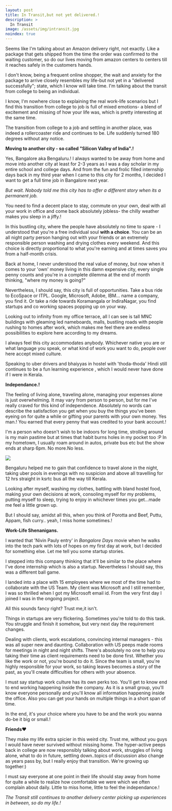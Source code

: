 ```yaml
---
layout: post
title: In Transit,but not yet delivered.!
description: >
  In Transit
image: /assets/img/intransit.jpg
noindex: true
---
```


Seems like I'm talking about an Amazon delivery right, not exactly. Like a package that gets shipped from the time the order was confirmed to the waiting customer, so do our lives moving from amazon centers to centers till it reaches safely in the customers hands.

I don't know, being a frequent online shopper, the wait and anxiety for the package to arrive closely resembles my life-but not yet in a "delivered successfully"; state, which I know will take time. I'm talking about the transit from college to being an individual.

I know, I'm nowhere close to explaining the real work-life scenarios but I find this transition from college to job is full of mixed emotions- a blend of excitement and missing of how your life was, which is pretty interesting at the same time.

The transition from college to a job and settling in another place, was indeed a rollercoaster ride and continues to be. Life suddenly turned 180 degrees without any notice.

**Moving to another city - so called "Silicon Valley of India".!**

Yes, Bangalore aka Bengaluru.! I always wanted to be away from home and move into another city at least for 2-3 years as I was a day scholar in my entire school and college days. And from the fun and frolic filled internship days back in my third year when I came to this city for 2 months, I decided I want to get a full time job in Bangalore next year.

_But wait. Nobody told me this city has to offer a different story when its a permanent job._

You need to find a decent place to stay, commute on your own, deal with all your work in office and come back absolutely jobless- the chilly weather makes you sleep in a jiffy.!

In this bustling city, where the people have absolutely no time to spare - I understood that you're a free individual soul **with a choice**. You can be an all night party person hanging out with your friends or an extremely responsible person washing and drying clothes every weekend.  And this choice is directly proportional to what you're earning and at times saves you from a half-month crisis.

Back at home, I never understood the real value of money, but now when it comes to your 'own' money living in this damn expensive city, every single penny counts and you're in a complete dilemma at the end of month thinking, "where my money is going?"

Nevertheless, I should say, this city is full of opportunities. Take a bus ride to EcoSpace or ITPL. Google, Microsoft, Adobe, IBM... name a company, you find it.  Or take a ride towards Koramangala or IndiraNagar, you find startups and co working spaces popping up on your way.

Looking out to infinity from my office terrace, all I can see is tall MNC buildings with gleaming led nameboards, malls, bustling roads with people rushing to homes after work, which makes me feel there are endless possibilities to explore here according to my dreams.

I always feel this city accommodates anybody. Whichever native you are or what language you  speak, or what kind of work you want to do, people over here accept mixed culture.

Speaking to uber drivers and bhaiyyas in hostel with 'thoda-thoda' Hindi still continues to be a fun learning experience , which I would never have done if I were in Kerala.

**Independance.!**

The feeling of living alone, traveling alone, managing your expenses alone is just overwhelming. It may vary from person to person, but for me I've really craved for this kind of independence. Absolutely no words can describe the satisfaction you get when you buy the things you've been eyeing on for quite a while or gifting your parents with your own money. Yes man.! You earned that every penny that was credited to your bank account.!

I'm a person who doesn't wish to be indoors for long time, strolling around is my main pastime but at times that habit burns holes in my pocket too :P In my hometown, I usually roam around in autos, private bus etc but the show ends at sharp 6pm. No more.No less.

![](https://drive.google.com/open?id=15nPwAsoSMutE2ZkkuxiFEqB2KDTVeNhr)

Bengaluru helped me to gain that confidence to travel alone in the night, taking uber pools in evenings with no suspicion and above all travelling for 12 hrs straight in ksrtc bus all the way till Kerala.

Looking after myself, washing my clothes, battling with bland hostel food, making your own decisions at work, consoling myself for my problems, putting myself to sleep, trying to enjoy in whichever times you get...made me feel a little grown up.

But I should say, amidst all this, when you think of Porotta and Beef, Puttu, Appam, fish curry.. yeah, I miss home sometimes.!

**Work-Life Shenanigans.**

I wanted that 'Nivin Pauly entry' in _Bangalore Days_ movie when he walks into the tech park with lots of hopes on my first day at work, but I decided for something else. Let me tell you some startup stories.

I stepped into this company thinking that it'll be similar to the place where I've done internship which is also a startup. Nevertheless I should say, this was a different ball game.

I landed into a place with 15 employees where we most of the time had to collaborate with the US Team. My client was Microsoft and I still remember, I was so thrilled when I got my Microsoft email id. From the very first day I joined I was in the ongoing project.

All this sounds fancy right? Trust me,it isn't.

Things in startups are very flickering. Sometimes you're told to do this task. You struggle and finish it somehow, but very next day the requirement changes.

Dealing with clients, work escalations, convincing internal managers - this was all super new and daunting. Collaboration with US peeps made rooms for meetings in night and night shifts. There's absolutely no one to help you taking their time as client requirements need to be done first. Whether you like the work or not, you're bound to do it. Since the team is small, you're highly responsible for your work, so taking leaves becomes a story of the past, as you'll create difficulties for others with your absence.

I must say startup work culture has its own perks too. You'll get to know end to end working happening inside the company. As it is a small group, you'll know everyone personally and you'll know all information happening inside the office. Also you can get your hands on multiple things in  a short span of time.

In the end, it's your choice where you have to be and the work you wanna do-be it big or small.!

**Friends❤️**

They make my life extra spicier in this weird city. Trust me, without you guys I would have never survived without missing home. The hyper-active peeps back in college are now responsibly talking about work, struggles of living alone, what to do in future, settling down..topics of discussion also change as years pass by, but I really enjoy that transition.  We're growing up together:)

I must say everyone at one point in their life should stay away from home for quite a while to realize how comfortable we were which we often complain about daily. Little to miss home, little to feel the independance.!

_The Transit still continues to another delivery center picking up experiences in between, so do my life.!_